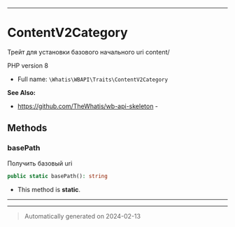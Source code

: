 ***

# ContentV2Category

Трейт для установки
базового начального
uri content/

PHP version 8

* Full name: `\Whatis\WBAPI\Traits\ContentV2Category`

**See Also:**

* https://github.com/TheWhatis/wb-api-skeleton - 




## Methods


### basePath

Получить базовый uri

```php
public static basePath(): string
```



* This method is **static**.








***

***
> Automatically generated on 2024-02-13


